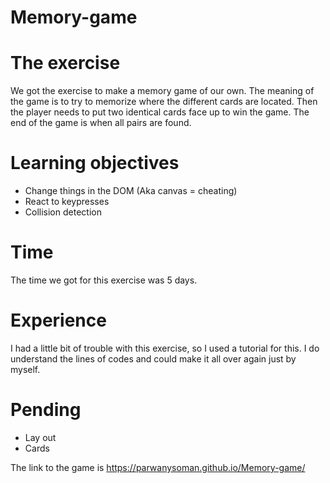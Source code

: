 # Memory-game

# The exercise 
We got the exercise to make a memory game of our own. The meaning of the game is to try to memorize where the different cards are located. Then the player needs to put two identical cards face up to win the game. The end of the game is when all pairs are found.

# Learning objectives
- Change things in the DOM (Aka canvas = cheating)
- React to keypresses
- Collision detection

# Time 
The time we got for this exercise was 5 days. 

# Experience
I had a little bit of trouble with this exercise, so I used a tutorial for this. I do understand the lines of codes and could make it all over again just by myself. 

# Pending
- Lay out
- Cards

The link to the game is https://parwanysoman.github.io/Memory-game/

